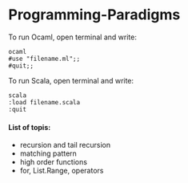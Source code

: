 # Programming-Paradigms

To run Ocaml, open terminal and write:

    ocaml
    #use "filename.ml";;
    #quit;;

To run Scala, open terminal and write:

    scala
    :load filename.scala
    :quit


#### List of topis: 
* recursion and tail recursion
* matching pattern
* high order functions
* for, List.Range, operators

